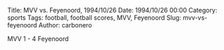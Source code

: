 Title: MVV vs. Feyenoord, 1994/10/26
Date: 1994/10/26 00:00
Category: sports
Tags: football, football scores, MVV, Feyenoord
Slug: mvv-vs-feyenoord
Author: carbonero


MVV 1 - 4 Feyenoord
